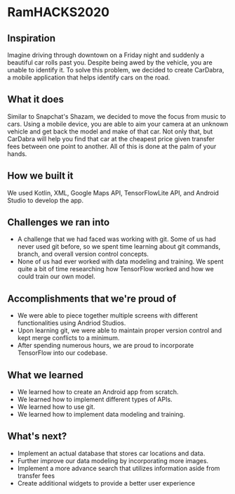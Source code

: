 # RamHACKS2020

## Inspiration
<p>Imagine driving through downtown on a Friday night and suddenly a beautiful car rolls past you. Despite being awed by the vehicle, you are unable to identify it. To solve this problem, we decided to create CarDabra, a mobile application that helps identify cars on the road.</p>

## What it does
<p>Similar to Snapchat's Shazam, we decided to move the focus from music to cars. Using a mobile device, you are able to aim your camera at an unknown vehicle and get back the model and make of that car. Not only that, but CarDabra will help you find that car at the cheapest price given transfer fees between one point to another. All of this is done at the palm of your hands.</p>

## How we built it
<p>We used Kotlin, XML, Google Maps API, TensorFlowLite API, and Android Studio to develop the app.</p>

## Challenges we ran into
* A challenge that we had faced was working with git. Some of us had never used git before, so we spent time learning about git commands, branch, and overall version control concepts.
* None of us had ever worked with data modeling and training. We spent quite a bit of time researching how TensorFlow worked and how we could train our own model. 

## Accomplishments that we're proud of
* We were able to piece together multiple screens with different functionalities using Andriod Studios. 
* Upon learning git, we were able to maintain proper version control and kept merge conflicts to a minimum.
* After spending numerous hours, we are proud to incorporate TensorFlow into our codebase. 

## What we learned
* We learned how to create an Android app from scratch.
* We learned how to implement different types of APIs.
* We learned how to use git.
* We learned how to implement data modeling and training.

## What's next?
* Implement an actual database that stores car locations and data.
* Further improve our data modeling by incorporating more images.
* Implement a more advance search that utilizes information aside from transfer fees
* Create additional widgets to provide a better user experience
